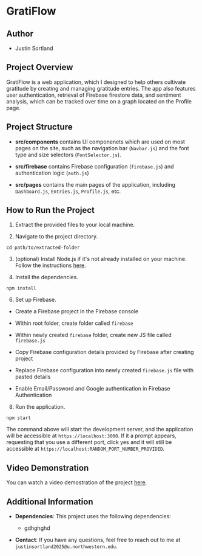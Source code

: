 # GratiFlow

## Author

* Justin Sortland

## Project Overview

GratiFlow is a web application, which I designed to help others cultivate gratitude by creating and managing gratitude entries. The app also features user authentication, retrieval of Firebase firestore data, and sentiment analysis, which can be tracked over time on a graph located on the Profile page.

## Project Structure

* **src/components** contains UI componenets which are used on most pages on the site, such as the navigation bar (`Navbar.js`) and the font type and size selectors (`FontSelector.js`).

* **src/firebase** contains Firebase configuration (`firebase.js`) and authentication logic (`auth.js`)

* **src/pages** contains the main pages of the application, including `Dashboard.js`, `Entries.js`, `Profile.js`, etc.

## How to Run the Project

1. Extract the provided files to your local machine.

2. Navigate to the project directory.

```
cd path/to/extracted-folder
```

3. (optional) Install Node.js if it's not already installed on your machine. Follow the instructions [here](https://wwww.nodejs.org/en/download/package-manager).

4. Install the dependencies.

```
npm install
```

6. Set up Firebase.

* Create a Firebase project in the Firebase console

* Within root folder, create folder called `firebase`

* Within newly created `firebase` folder, create new JS file called `firebase.js`

* Copy Firebase configuration details provided by Firebase after creating project

* Replace Firebase configuration into newly created `firebase.js` file with pasted details

* Enable Email/Password and Google authentication in Firebase Authentication

8. Run the application.

```
npm start
```
The command above will start the development server, and the application will be accessible at `https://localhost:3000`. If it a prompt appears, requesting that you use a different port, click yes and it will still be accessible at `https://localhost:RANDOM_PORT_NUMBER_PROVIDED`.

## Video Demonstration

You can watch a video demostration of the project [here]().

## Additional Information

* **Dependencies**: This project uses the following dependencies:
  * gdhghghd

* **Contact**: If you have any questions, feel free to reach out to me at `justinsortland2025@u.northwestern.edu`.
